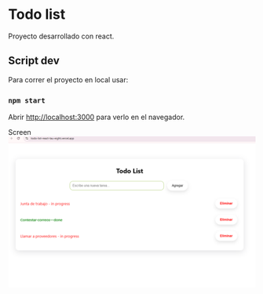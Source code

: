 # Todo list

Proyecto desarrollado con react.

## Script dev

Para correr el proyecto en local usar:

### `npm start`

Abrir [http://localhost:3000](http://localhost:3000) para verlo en el navegador.

Screen
![alt text](image.png)